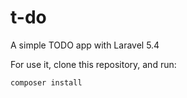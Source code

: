# t-do
A simple TODO app with Laravel 5.4

For use it, clone this repository, and run:
```
composer install
```

